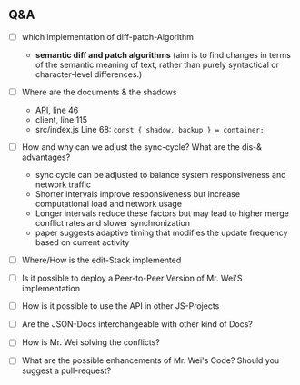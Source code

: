 ## Q&A
- [ ] which implementation of diff-patch-Algorithm
	- **semantic diff and patch algorithms** (aim is to find changes in terms of the semantic meaning of text, rather than purely syntactical or character-level differences.)
- [ ] Where are the documents & the shadows
	- API, line 46
	- client, line 115
	- src/index.js Line 68: `const { shadow, backup } = container;`
- [ ] How and why can we adjust the sync-cycle? What are the dis-& advantages?
	- sync cycle can be adjusted to balance system responsiveness and network traffic
	- Shorter intervals improve responsiveness but increase computational load and network usage
	- Longer intervals reduce these factors but may lead to higher merge conflict rates and slower synchronization
	- paper suggests adaptive timing that modifies the update frequency based on current activity​
- [ ] Where/How is the edit-Stack implemented
- [ ] Is it possible to deploy a Peer-to-Peer Version of Mr. Wei'S implementation
- [ ] How is it possible to use the API in other JS-Projects
- [ ] Are the JSON-Docs interchangeable with other kind of Docs?
- [ ] How is Mr. Wei solving the conflicts?
- [ ] What are the possible enhancements of Mr. Wei's Code? Should you suggest a pull-request?

